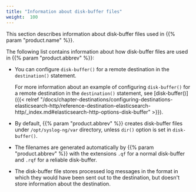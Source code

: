 ```yaml
---
title: "Information about disk-buffer files"
weight:  100
---
```

<!-- DISCLAIMER: This file is based on the syslog-ng Open Source Edition documentation https://github.com/balabit/syslog-ng-ose-guides/commit/2f4a52ee61d1ea9ad27cb4f3168b95408fddfdf2 and is used under the terms of The syslog-ng Open Source Edition Documentation License. The file has been modified by Axoflow. -->

This section describes information about disk-buffer files used in {{% param "product.name" %}}.

The following list contains information about how disk-buffer files are used in {{% param "product.abbrev" %}}:

  - You can configure `disk-buffer()` for a remote destination in the `destination()` statement.
    
    For more information about an example of configuring `disk-buffer()` for a remote destination in the `destination()` statement, see [disk-buffer()]({{< relref "/docs/chapter-destinations/configuring-destinations-elasticsearch-http/reference-destination-elasticsearch-http/_index.md#elasticsearch-http-options-disk-buffer" >}}).

  - By default, {{% param "product.abbrev" %}} creates disk-buffer files under `/opt/syslog-ng/var` directory, unless `dir()` option is set in `disk-buffer()`.

  - The filenames are generated automatically by {{% param "product.abbrev" %}} with the extensions `.qf` for a normal disk-buffer and `.rqf` for a reliable disk-buffer.

  - The disk-buffer file stores processed log messages in the format in which they would have been sent out to the destination, but doesn't store information about the destination.
